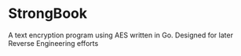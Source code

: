 # StrongBook
A text encryption program using AES written in Go. Designed for later Reverse Engineering efforts
